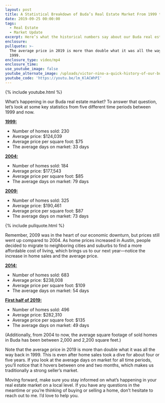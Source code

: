 ```yaml
---
layout: post
title: A Statistical Breakdown of Buda’s Real Estate Market From 1999 to Now
date: 2019-09-25 00:00:00
tags:
  - Real Estate
  - Market Update
excerpt: Here’s what the historical numbers say about our Buda real estate market.
enclosure:
pullquote: >-
  The average price in 2019 is more than double what it was all the way back in
  1999.
enclosure_type: video/mp4
enclosure_time:
use_youtube_image: false
youtube_alternate_image: /uploads/victor-nino-a-quick-history-of-our-buda-market-youtube.jpg
youtube_code: 'https://youtu.be/lm_KlACWhPI'
---
```


{% include youtube.html %}

What’s happening in our Buda real estate market? To answer that question, let’s look at some key statistics from five different time periods between 1999 and now.&nbsp;

<u><strong>1999:</strong></u>

* Number of homes sold: 230
* Average price: $124,039
* Average price per square foot: $75
* The average days on market: 33 days

<u><strong>2004:</strong></u>

* Number of homes sold: 184
* Average price: $177,543
* Average price per square foot: $85
* The average days on market: 79 days

<u><strong>2009:</strong></u>

* Number of homes sold: 325
* Average price: $190,461
* Average price per square foot: $87
* The average days on market: 73 days

{% include pullquote.html %}

Remember, 2009 was in the heart of our economic downturn, but prices still went up compared to 2004. As home prices increased in Austin, people decided to migrate to neighboring cities and suburbs to find a more affordable cost of living, which brings us to our next year—notice the increase in home sales and the average price.

<u><strong>2014:</strong></u>&nbsp;

* Number of homes sold: 683
* Average price: $238,008
* Average price per square foot: $109
* The average days on market: 54 days

<u><strong>First half of 2019:</strong></u>

* Number of homes sold: 496
* Average price: $282,310
* Average price per square foot: $135
* The average days on market: 49 days

(Additionally, from 2004 to now, the average square footage of sold homes in Buda has been between 2,000 and 2,200 square feet.)

Note that the average price in 2019 is more than double what it was all the way back in 1999. This is even after home sales took a dive for about four or five years. If you look at the average days on market for all time periods, you’ll notice that it hovers between one and two months, which makes us traditionally a strong seller’s market.&nbsp;

Moving forward, make sure you stay informed on what’s happening in your real estate market on a local level. If you have any questions in the meantime or you’re thinking of buying or selling a home, don’t hesitate to reach out to me. I’d love to help you.
